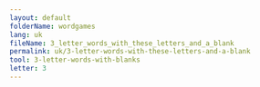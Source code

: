 ```yaml
---
layout: default
folderName: wordgames
lang: uk
fileName: 3_letter_words_with_these_letters_and_a_blank
permalink: uk/3-letter-words-with-these-letters-and-a-blank
tool: 3-letter-words-with-blanks
letter: 3
---
```

